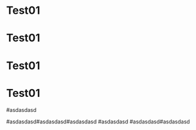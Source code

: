 # Test01
# Test01
# Test01
# Test01
#asdasdasd






















#asdasdasd#asdasdasd#asdasdasd
#asdasdasd
#asdasdasd#asdasdasd
